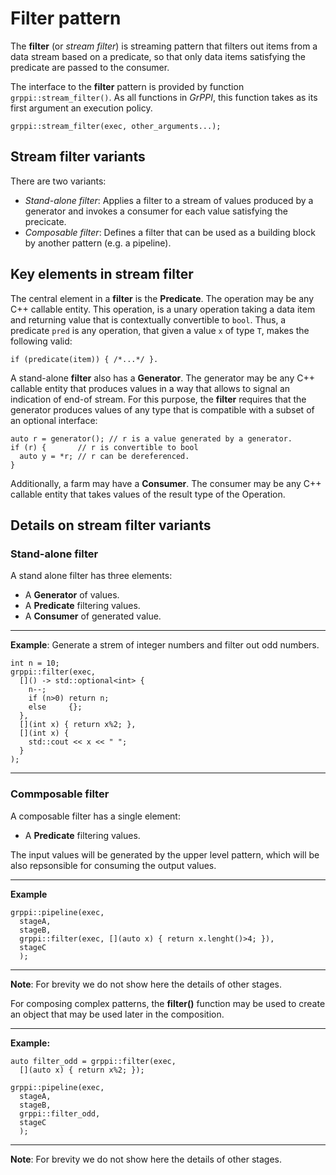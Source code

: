 # Filter pattern

The **filter** (or *stream filter*) is streaming pattern that filters out items
from a data stream based on a predicate, so that only data items satisfying the
predicate are passed to the consumer.

The interface to the **filter** pattern is provided by function
`grppi::stream_filter()`. As all functions in *GrPPI*, this function takes as
its first argument an execution policy.

~~~{.cpp}
grppi::stream_filter(exec, other_arguments...);
~~~

## Stream filter variants

There are two variants:

* *Stand-alone filter*: Applies a filter to a stream of values produced by a
  generator and invokes a consumer for each value satisfying the precicate.
* *Composable filter*: Defines a filter that can be used as a building block by 
   another pattern (e.g. a pipeline).

## Key elements in stream filter

The central element in a **filter** is the **Predicate**. The operation may
be any C++ callable entity. This operation, is a unary operation taking a data
item and returning value that is contextually convertible to `bool`. Thus, a
predicate `pred` is any operation, that given a value `x` of type `T`, makes the
following valid:

~~~{.cpp}
if (predicate(item)) { /*...*/ }.
~~~

A stand-alone **filter** also has a **Generator**. The generator may be any C++
callable entity that produces values in a way that allows to signal an
indication of end-of stream. For this purpose, the **filter** requires that the
generator produces values of any type that is compatible with a subset of an
optional interface:

~~~{.cpp}
auto r = generator(); // r is a value generated by a generator.
if (r) {       // r is convertible to bool
  auto y = *r; // r can be dereferenced.
}
~~~

Additionally, a farm may have a **Consumer**. The consumer may be any C++ callable
entity that takes values of the result type of the Operation.

## Details on stream filter variants

### Stand-alone filter

A stand alone filter has three elements:

* A **Generator** of values.
* A **Predicate** filtering values.
* A **Consumer** of generated value.


---
**Example**: Generate a strem of integer numbers and filter out odd numbers.
~~~{.cpp}
int n = 10;
grppi::filter(exec,
  []() -> std::optional<int> {
    n--;
    if (n>0) return n;
    else     {};
  },
  [](int x) { return x%2; },
  [](int x) {
    std::cout << x << " ";
  }
);
~~~
---

### Commposable filter

A composable filter has a single element:

* A **Predicate** filtering values.

The input values will be generated by the upper level pattern, which will be
also repsonsible for consuming the output values.

---
**Example**
~~~{.cpp}
grppi::pipeline(exec,
  stageA,
  stageB,
  grppi::filter(exec, [](auto x) { return x.lenght()>4; }),
  stageC
  );
~~~
---
**Note**: For brevity we do not show here the details of other stages.

For composing complex patterns, the **filter()** function may be used to create
an object that may be used later in the composition.

---
**Example:**
~~~{.cpp}
auto filter_odd = grppi::filter(exec,
  [](auto x) { return x%2; });

grppi::pipeline(exec,
  stageA,
  stageB,
  grppi::filter_odd,
  stageC
  );
~~~
---
**Note**: For brevity we do not show here the details of other stages.
